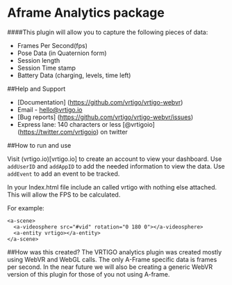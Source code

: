 # Aframe Analytics package


####This plugin will allow you to capture the following pieces of data:
- Frames Per Second(fps)
- Pose Data (in Quaternion form)
- Session length
- Session Time stamp
- Battery Data (charging, levels, time left)

##Help and Support
- [Documentation] (https://github.com/vrtigo/vrtigo-webvr)
- Email - hello@vrtigo.io
- [Bug reports] (https://github.com/vrtigo/vrtigo-webvr/issues)
- Express lane: 140 characters or less [@vrtigoio] (https://twitter.com/vrtigoio) on twitter


##How to run and use

Visit (vrtigo.io)[vrtigo.io] to create an account to view your dashboard.
Use ```addUserID``` and ```addAppID``` to add the needed information to view the data.
Use ```addEvent``` to add an event to be tracked.

In your Index.html file include an <a-entity> called vrtigo with nothing else attached. This will allow the FPS to be calculated.

For example:

```
<a-scene>
  <a-videosphere src="#vid" rotation="0 180 0"></a-videosphere>
  <a-entity vrtigo></a-entity>
</a-scene>
```

##How was this created?
The VRTIGO analytics plugin was created mostly using WebVR and WebGL calls. The only A-Frame specific data is frames per second. In the near future we will also be creating a generic WebVR version of this plugin for those of you not using A-frame.
